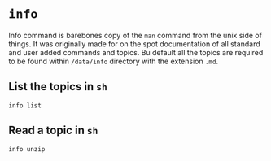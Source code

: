 # `info`

Info command is barebones copy of the `man` command from
the unix side of things. It was originally made for
on the spot documentation of all standard and user added
commands and topics. Bu default all the topics are required
to be found within `/data/info` directory with the extension
`.md`.

## List the topics in `sh`

```
info list
```

## Read a topic in `sh`

```
info unzip
```